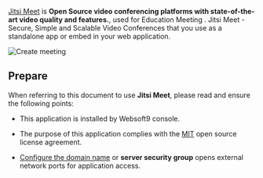 [Jitsi Meet](https://jitsi.org/) is **Open Source video conferencing platforms with state-of-the-art video quality and features.**, used for Education Meeting . Jitsi Meet - Secure, Simple and Scalable Video Conferences that you use as a standalone app or embed in your web application.


![Create meeting](https://libs.websoft9.com/Websoft9/DocsPicture/zh/jitsi/jitsi-gui-websoft9.png)


## Prepare

When referring to this document to use **Jitsi Meet**, please read and ensure the following points:

- This application is installed by Websoft9 console.

- The purpose of this application complies with the [MIT](https://opensource.org/licenses/MIT) open source license agreement.

- [Configure the domain name](./domain-set) or **server security group** opens external network ports for application access.